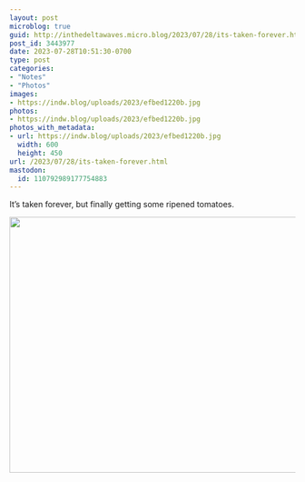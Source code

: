 ```yaml
---
layout: post
microblog: true
guid: http://inthedeltawaves.micro.blog/2023/07/28/its-taken-forever.html
post_id: 3443977
date: 2023-07-28T10:51:30-0700
type: post
categories:
- "Notes"
- "Photos"
images:
- https://indw.blog/uploads/2023/efbed1220b.jpg
photos:
- https://indw.blog/uploads/2023/efbed1220b.jpg
photos_with_metadata:
- url: https://indw.blog/uploads/2023/efbed1220b.jpg
  width: 600
  height: 450
url: /2023/07/28/its-taken-forever.html
mastodon:
  id: 110792989177754883
---
```

It’s taken forever, but finally getting some ripened tomatoes. 

<img src="uploads/2023/efbed1220b.jpg" width="600" height="450" alt="">
